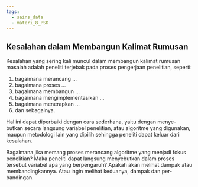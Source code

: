 ```yaml
---
tags:
  - sains_data
  - materi_8_PSD
---
```

## Kesalahan dalam Membangun Kalimat Rumusan

Kesalahan yang sering kali muncul dalam membangun kalimat rumusan masalah adalah peneliti terjebak pada proses pengerjaan penelitian, seperti:

1. ﻿﻿﻿bagaimana merancang ...
2. ﻿﻿﻿bagaimana proses ...
3. ﻿﻿﻿bagaimana membangun ...
4. ﻿﻿﻿bagaimana mengimplementasikan ...
5. ﻿﻿﻿bagaimana menerapkan ...
6. ﻿﻿﻿dan sebagainya.

Hal ini dapat diperbaiki dengan cara sederhana, yaitu dengan menye-butkan secara langsung variabel penelitian, atau algoritme yang digunakan, maupun metodologi lain yang dipilih sehingga peneliti dapat keluar dari kesalahan.

Bagaimana jika memang proses merancang algoritme yang menjadi fokus penelitian? Maka peneliti dapat langsung menyebutkan dalam proses tersebut variabel apa yang berpengaruh? Apakah akan melihat dampak atau membandingkannya. Atau ingin melihat keduanya, dampak dan per-bandingan.